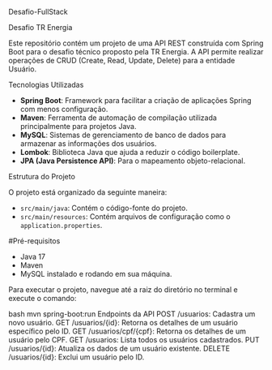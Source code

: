 Desafio-FullStack

Desafio TR Energia

Este repositório contém um projeto de uma API REST construída com Spring Boot para o desafio técnico proposto pela TR Energia. A API permite realizar operações de CRUD (Create, Read, Update, Delete) para a entidade Usuário.

Tecnologias Utilizadas

- **Spring Boot**: Framework para facilitar a criação de aplicações Spring com menos configuração.
- **Maven**: Ferramenta de automação de compilação utilizada principalmente para projetos Java.
- **MySQL**: Sistemas de gerenciamento de banco de dados para armazenar as informações dos usuários.
- **Lombok**: Biblioteca Java que ajuda a reduzir o código boilerplate.
- **JPA (Java Persistence API)**: Para o mapeamento objeto-relacional.

Estrutura do Projeto

O projeto está organizado da seguinte maneira:

- `src/main/java`: Contém o código-fonte do projeto.
- `src/main/resources`: Contém arquivos de configuração como o `application.properties`.


#Pré-requisitos

- Java 17
- Maven
- MySQL instalado e rodando em sua máquina.


Para executar o projeto, navegue até a raiz do diretório no terminal e execute o comando:

bash
mvn spring-boot:run
Endpoints da API
POST /usuarios: Cadastra um novo usuário.
GET /usuarios/{id}: Retorna os detalhes de um usuário específico pelo ID.
GET /usuarios/cpf/{cpf}: Retorna os detalhes de um usuário pelo CPF.
GET /usuarios: Lista todos os usuários cadastrados.
PUT /usuarios/{id}: Atualiza os dados de um usuário existente.
DELETE /usuarios/{id}: Exclui um usuário pelo ID.
